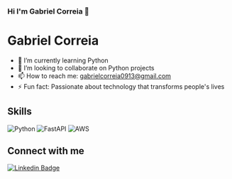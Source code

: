 ### Hi I'm Gabriel Correia 👋

<!--
**gabriel-correia0408/gabriel-correia0408** is a ✨ _special_ ✨ repository because its `README.md` (this file) appears on your GitHub profile.

Here are some ideas to get you started:
-->
# Gabriel Correia

- 🌱 I’m currently learning Python
- 👯 I’m looking to collaborate on Python projects
- 📫 How to reach me: gabrielcorreia0913@gmail.com
- ⚡ Fun fact: Passionate about technology that transforms people's lives

## Skills

![Python](https://img.shields.io/badge/-Python-3776AB?style=flat-square&logo=python&logoColor=white)
![FastAPI](https://img.shields.io/badge/-FastAPI-009688?style=flat-square&logo=fastapi&logoColor=white)
![AWS](https://img.shields.io/badge/-AWS-232F3E?style=flat-square&logo=amazon-aws&logoColor=white)

## Connect with me

[![Linkedin Badge](https://img.shields.io/badge/-LinkedIn-blue?style=flat-square&logo=Linkedin&logoColor=white)](https://www.linkedin.com/in/gabriel-correia-5a79921b2/)

